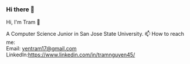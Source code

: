 ### Hi there 👋

Hi, I'm Tram 👋   

A Computer Science Junior in San Jose State University.
📫 How to reach me:   
Email: yentram17@gmail.com  
LinkedIn:https://www.linkedin.com/in/tramnguyen45/




<!--
**Tram-ng/Tram-ng** is a ✨ _special_ ✨ repository because its `README.md` (this file) appears on your GitHub profile.

Here are some ideas to get you started:

- 🔭 I’m currently working on ...
- 🌱 I’m currently learning ...
- 👯 I’m looking to collaborate on ...
- 🤔 I’m looking for help with ...
- 💬 Ask me about ...
- 📫 How to reach me: ...
- 😄 Pronouns: ...
- ⚡ Fun fact: ...
-->
